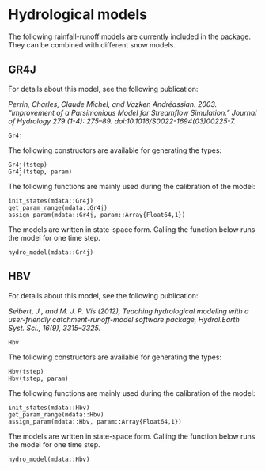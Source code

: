 # Hydrological models

The following rainfall-runoff models are currently included in the package. They
can be combined with different snow models.

## GR4J

For details about this model, see the following publication:

*Perrin, Charles, Claude Michel, and Vazken Andréassian. 2003. “Improvement of
a Parsimonious Model for Streamflow Simulation.” Journal of Hydrology 279
(1-4): 275–89. doi:10.1016/S0022-1694(03)00225-7.*

```@docs
Gr4j
```

The following constructors are available for generating the types:

```@docs
Gr4j(tstep)
Gr4j(tstep, param)
```

The following functions are mainly used during the calibration of the model:

```@docs
init_states(mdata::Gr4j)
get_param_range(mdata::Gr4j)
assign_param(mdata::Gr4j, param::Array{Float64,1})
```

The models are written in state-space form. Calling the function below runs the
model for one time step.

```@docs
hydro_model(mdata::Gr4j)
```

## HBV

For details about this model, see the following publication:

*Seibert, J., and M. J. P. Vis (2012), Teaching hydrological modeling with a
user-friendly catchment-runoff-model software package, Hydrol.Earth Syst. Sci.,
16(9), 3315–3325.*

```@docs
Hbv
```

The following constructors are available for generating the types:

```@docs
Hbv(tstep)
Hbv(tstep, param)
```

The following functions are mainly used during the calibration of the model:

```@docs
init_states(mdata::Hbv)
get_param_range(mdata::Hbv)
assign_param(mdata::Hbv, param::Array{Float64,1})
```

The models are written in state-space form. Calling the function below runs the
model for one time step.

```@docs
hydro_model(mdata::Hbv)
```
